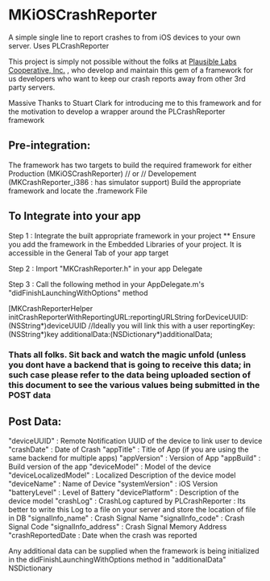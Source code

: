 # MKiOSCrashReporter

A simple single line to report crashes to from iOS devices to your own server. Uses PLCrashReporter

This project is simply not possible without the folks at  [Plausible Labs Cooperative, Inc.](http://www.plausible.coop/) , who develop and maintain this gem of a framework for us developers who want to keep our crash reports away from other 3rd party servers.

Massive Thanks to Stuart Clark for introducing me to this framework and for the motivation to develop a wrapper around the PLCrashReporter framework
 
## Pre-integration:
 
 The framework has two targets to build the required framework for either 
    Production (MKiOSCrashReporter)  // or // Developement (MKCrashReporter_i386 : has simulator support)
 Build the appropriate framework and locate the .framework File
 
## To Integrate into your app
 
 Step 1 : Integrate the built appropriate framework in your project 
    ** Ensure you add the framework in the Embedded Libraries of your project. It is accessible in the General Tab of your app target
 
 Step 2 : Import "MKCrashReporter.h" in your app Delegate
 
 Step 3 : Call the following method in your AppDelegate.m's "didFinishLaunchingWithOptions" method
 
 [MKCrashReporterHelper  initCrashReporterWithReportingURL:reportingURLString
 forDeviceUUID:(NSString*)deviceUUID //Ideally you will link this with a user
 reportingKey:(NSString*)key
 additionalData:(NSDictionary*)additionalData;
 
### Thats all folks. Sit back and watch the magic unfold (unless you dont have a backend that is going to receive this data; in such case please refer to the data being uploaded section of this document to see the various values being submitted in the POST data
 

 
## Post Data:
 
 "deviceUUID"               : Remote Notification UUID of the device to link user to device
 "crashDate"                : Date of Crash
 "appTitle"                 : Title of App (if you are using the same backend for multiple apps)
 "appVersion"               : Version of App
 "appBuild"                 : Build version of the app
 "deviceModel"              : Model of the device
 "deviceLocalizedModel"     : Localized Description of the device model
 "deviceName"               : Name of Device
 "systemVersion"            : iOS Version
 "batteryLevel"             : Level of Battery
 "devicePlatform"           : Description of the device model
 "crashLog"                 : CrashLog captured by PLCrashReporter : Its better to write this Log to a file on your server and store the location of file in DB
 "signalInfo_name"          : Crash Signal Name
 "signalInfo_code"          : Crash Signal Code
 "signalInfo_address"       : Crash Signal Memory Address
 "crashReportedDate         : Date when the crash was reported
 
  Any additional data can be supplied when the framework is being initialized in the didFinishLaunchingWithOptions method in 
 "additionalData" NSDictionary

